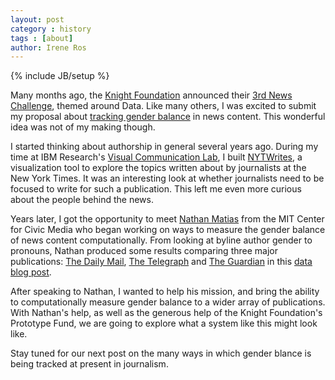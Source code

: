 ```yaml
---
layout: post
category : history
tags : [about]
author: Irene Ros
---
```


{% include JB/setup %}

Many months ago, the [Knight Foundation](http://www.knightfoundation.org/) announced their [3rd News Challenge](http://newschallenge.tumblr.com/post/31922109780/winners-of-news-challenge-data), themed around Data. Like many others, I was excited to submit my proposal about [tracking gender balance](newschallenge2.tumblr.com/post/25423069820/gendertracker-shrinking-the-news-gender-gap) in news content. This wonderful idea was not of my making though. 

I started thinking about authorship in general several years ago. During my time at IBM Research's [Visual Communication Lab](http://thevcl.com), I built [NYTWrites](http://nytwrites.thevcl.com/), a visualization tool to explore the topics written about by journalists at the New York Times. It was an interesting look at whether journalists need to be focused to write for such a publication. This left me even more curious about the people behind the news.

Years later, I got the opportunity to meet [Nathan Matias](http://natematias.com/) from the MIT Center for Civic Media who began working on ways to measure the gender balance of news content computationally. From looking at byline author gender to pronouns, Nathan produced some results comparing three major publications: [The Daily Mail](http://www.dailymail.co.uk), [The Telegraph](www.telegraph.co.uk) and [The Guardian](http://guardian.co.uk) in this [data blog post](http://www.guardian.co.uk/news/datablog/2012/sep/07/gender-media-best-data-available).

After speaking to Nathan, I wanted to help his mission, and bring the ability to computationally measure gender balance to a wider array of publications. With Nathan's help, as well as the generous help of the Knight Foundation's Prototype Fund, we are going to explore what a system like this might look like.

Stay tuned for our next post on the many ways in which gender blance is being tracked at present in journalism.
